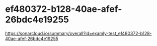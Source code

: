 # ef480372-b128-40ae-afef-26bdc4e19255
https://sonarcloud.io/summary/overall?id=examly-test_ef480372-b128-40ae-afef-26bdc4e19255
